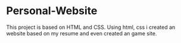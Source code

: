 # Personal-Website
This project is based on HTML and CSS. Using html, css i created an website based on my resume and even created an game site.
